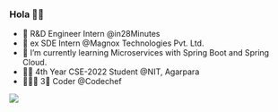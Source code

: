 ### Hola 👋👀


- 🔭 R&D Engineer Intern @in28Minutes 
- 🎃 ex SDE Intern @Magnox Technologies Pvt. Ltd.
- 🌱 I’m currently learning Microservices with Spring Boot and Spring Cloud.
- 💁🏻 4th Year CSE-2022 Student @NIT, Agarpara
- 🦸🏻‍♂️ 3🌟 Coder @Codechef

<!--
**debrupofficial365/debrupofficial365** is a ✨ _special_ ✨ repository because its `README.md` (this file) appears on your GitHub profile.

Here are some ideas to get you started:

- 🔭 I’m currently working on ...
- 🌱 I’m currently learning ...
- 👯 I’m looking to collaborate on ...
- 🤔 I’m looking for help with ...
- 💬 Ask me about ...
- 📫 How to reach me: ...
- 😄 Pronouns: ...
- ⚡ Fun fact: ...
- 
-->


<img src="https://github-readme-stats.vercel.app/api?username=debrupofficial365&&show_icons=true&title_color=ffffff&icon_color=bb2acf&text_color=daf7dc&bg_color=151515">
